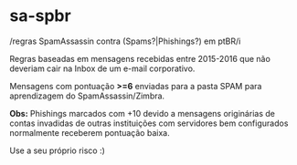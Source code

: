 # sa-spbr
/regras SpamAssassin contra (Spams?|Phishings?) em ptBR/i

Regras baseadas em mensagens recebidas entre 2015-2016 que não deveriam cair na Inbox de um e-mail corporativo.

Mensagens com pontuação **>=6** enviadas para a pasta SPAM para aprendizagem do SpamAssassin/Zimbra.

**Obs:** Phishings marcados com +10 devido a mensagens originárias de contas invadidas de outras instituições com servidores bem configurados normalmente receberem pontuação baixa.

Use a seu próprio risco :)
